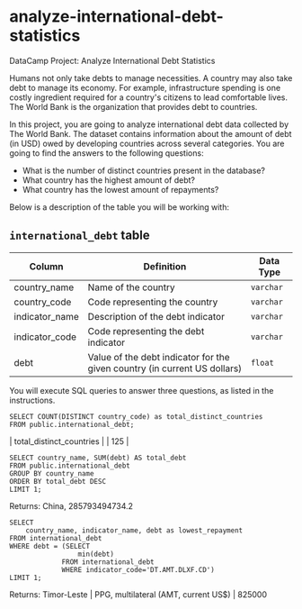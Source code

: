 # analyze-international-debt-statistics
DataCamp Project: Analyze International Debt Statistics


Humans not only take debts to manage necessities. A country may also take debt to manage its economy. For example, infrastructure spending is one costly ingredient required for a country's citizens to lead comfortable lives. The World Bank is the organization that provides debt to countries.

In this project, you are going to analyze international debt data collected by The World Bank. The dataset contains information about the amount of debt (in USD) owed by developing countries across several categories. You are going to find the answers to the following questions:

- What is the number of distinct countries present in the database?
- What country has the highest amount of debt?
- What country has the lowest amount of repayments?

Below is a description of the table you will be working with:

## `international_debt` table

| Column | Definition | Data Type |
|-|-|-|
|country_name|Name of the country|`varchar`|
|country_code|Code representing the country|`varchar`|
|indicator_name|Description of the debt indicator|`varchar`|
|indicator_code|Code representing the debt indicator|`varchar`|
|debt|Value of the debt indicator for the given country (in current US dollars)|`float`|

You will execute SQL queries to answer three questions, as listed in the instructions.

```
SELECT COUNT(DISTINCT country_code) as total_distinct_countries 
FROM public.international_debt;
```
| total_distinct_countries |
| 125 |

```
SELECT country_name, SUM(debt) AS total_debt
FROM public.international_debt 
GROUP BY country_name
ORDER BY total_debt DESC
LIMIT 1;
```

Returns: China, 285793494734.2

```
SELECT 
    country_name, indicator_name, debt as lowest_repayment
FROM international_debt
WHERE debt = (SELECT 
                 min(debt)
             FROM international_debt
             WHERE indicator_code='DT.AMT.DLXF.CD') 
LIMIT 1;
```
Returns: Timor-Leste | PPG, multilateral (AMT, current US$) | 825000
